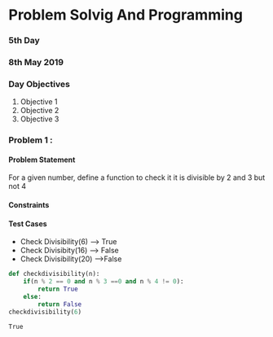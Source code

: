 
# Problem Solvig And Programming

### 5th Day
 
### 8th May 2019

### Day Objectives
1. Objective 1
2. Objective 2
3. Objective 3



### Problem 1 :
#### Problem Statement
For a given number, define a function to check it it is divisible by 2 and 3 but not 4
#### Constraints

#### Test Cases
* Check Divisibility(6) --> True
* Check Divisibity(16) --> False
* Check Divisibility(20) -->False


```python
def checkdivisibility(n):
    if(n % 2 == 0 and n % 3 ==0 and n % 4 != 0):
        return True
    else:
        return False
checkdivisibility(6)

```




    True




```python

```
